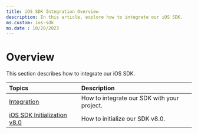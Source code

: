 ```yaml
---
title: iOS SDK Integration Overview
description: In this article, explore how to integrate our iOS SDK. 
ms.custom: ios-sdk
ms.date : 10/28/2023
---
```


# Overview

This section describes how to integrate our iOS SDK.

| Topics | Description |
|:---|:---|
| [Integration](ios-sdk-integration-instructions.md) | How to integrate our SDK with your project. |
| [iOS SDK Initialization v8.0](ios-sdk-initialization-v8-0.md) | How to initialize our SDK v8.0. |
